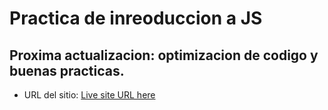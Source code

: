 # Practica de inreoduccion a JS
## Proxima actualizacion: optimizacion de codigo y buenas practicas.
- URL del sitio: [Live site URL here](https://guill-mh.github.io/introCss/)
